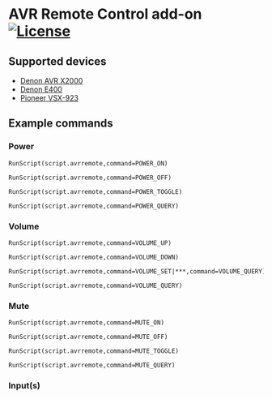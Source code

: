 # AVR Remote Control add-on [![License](https://img.shields.io/badge/License-GPL%20v2%2B-blue.svg)](https://github.com/trazer78/script.avrremotecontrol/blob/master/LICENSE.txt)

## Supported devices
- [Denon AVR X2000](/resources/help/Denon.md)
- [Denon E400](/resources/help/Denon.md)
- [Pioneer VSX-923](/resources/help/Pioneer.md)

## Example commands

### Power
```
RunScript(script.avrremote,command=POWER_ON)
```
```
RunScript(script.avrremote,command=POWER_OFF)
```
```
RunScript(script.avrremote,command=POWER_TOGGLE)
```
```
RunScript(script.avrremote,command=POWER_QUERY)
```
### Volume
```
RunScript(script.avrremote,command=VOLUME_UP)
```
```
RunScript(script.avrremote,command=VOLUME_DOWN)
```
```
RunScript(script.avrremote,command=VOLUME_SET|***,command=VOLUME_QUERY)
```
```
RunScript(script.avrremote,command=VOLUME_QUERY)
```
### Mute
```
RunScript(script.avrremote,command=MUTE_ON)
```
```
RunScript(script.avrremote,command=MUTE_OFF)
```
```
RunScript(script.avrremote,command=MUTE_TOGGLE)
```
```
RunScript(script.avrremote,command=MUTE_QUERY)
```
### Input(s)

